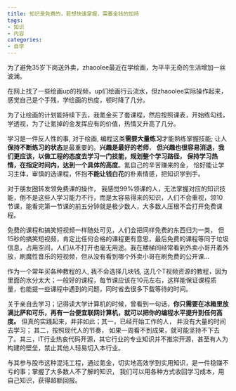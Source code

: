 ```yaml
---
title: 知识是免费的，若想快速掌握，需要金钱的加持
tags: 
- 知识
- 内容
categories:
- 自学
---
```




为了避免35岁下岗送外卖，zhaoolee最近在学绘画，为平平无奇的生活增加一丝波澜。

在网上找了一些绘画up的视频，up们绘画行云流水，但zhaoolee实际操作起来，感觉自己是个手残，学绘画的热度，顿时降了几分。

为了让绘画的计划能持续下去，我氪金买了套课程，然后按照课表，开始练勾线，学透视，为了让氪掉的金发挥应有的价值，热情又升高了几分。

学习是一件反人性的事, 对于绘画, 编程这类**需要大量练习**才能熟练掌握技能; 让人**保持不断练习的状态**是最重要的。**兴趣是最好的老师**， **但兴趣也很容易消退，我们更应该，以做工程的态度去学习一门技能，规划整个学习路径， 保持学习热情，在指定时间内，达到一个具体的高度**。氪自己的辛苦赚来的金， 恰好能让学习主体，审慎的选课程，怀抱**不能让钱白花**的朴素情感，把知识学到手。   

对于朋友圈转发领免费课的操作， 我感觉99%领课的人，无法掌握对应的知识技能，倒不是这些人学习能力不行，而是太容易得来的知识，人们不会重视，领10节课，能看完第一节课的前五分钟就是极少数人，大多数人压根不会打开免费课程。

免费的课程和搞笑短视频一样随处可见，人们会把同样免费的东西归为一类， 但15秒的搞笑短视频，肯定比任何合格的课程更有意思，最后免费的课程等同于垃圾信息，占用空间，人们从不打开也毫无用途。我在楼梯间经常看到外卖小哥开着外放，刷魔性音乐的短视频，但从没有看到哪个外卖小哥在刷免费的公开课...

作为一个常年买各种教程的人, 我不会选择几块钱, 送几个T视频资源的教程，因为里面的水分太大；一般好的课程，每节课应该在10元左右，这样能保证课程质量，也能提一些课程中遇到的问题，同时省去很多下载等待的时间。

关于亲自去学习；记得读大学计算机的时候，曾看到一句话，**你只需要在冰箱里放满比萨和可乐，再有一台便宜联网计算机，就可以把你的编程水平提升到任何高度。** 但真的实践起来，并非如此；其一，已经开始工作的人， 并没有大量的时间去学习； 其二，按照现代人的节奏， 如果一周看不到成果，就可能坚持不下去了。其三，IT行业热衷代码开源，其它行业的专业知识并不推崇开源，甚至有人为构建的壁垒，禁止其他人轻易切入本行业。

与其参与股市这种混沌工程，通过氪金，切实地高效学到实用知识，是一件稳赚不亏的事；掌握了大多数人不了解的知识， 我们可以用各种方式收回学习成本，用自己知识，获得超额回报。